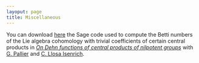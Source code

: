 ```yaml
---
layoput: page
title: Miscellaneous
---
```


You can download <a href="/cohomology.py">here</a> the Sage code used to compute the Betti numbers of the Lie algebra cohomology with trivial coefficients of certain central products in [_On Dehn functions of central products of nilpotent groups_](https://jeronimomaths.github.io/publications/)  with [G. Pallier](https://pallier.org/gabriel/) and [C. Llosa Isenrich](https://www.math.kit.edu/user/llosa/index.html).

